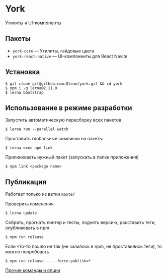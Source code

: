 # York

Утилиты и UI-компоненты

## Пакеты

* `york-core` — Утилиты, гайдовые цвета
* `york-react-native` — UI-компоненты для React Navite

## Установка

```
$ git clone git@github.com:Qlean/york.git && cd york
$ npm i -g lerna@2.11.0
$ lerna bootstrap
```

## Использование в режиме разработки

Запустить автоматическую пересборку всех пакетов
```
$ lerna run --parallel watch
```

Проставить глобальные симлинки на пакеты
```
$ lerna exec npm link
```

Прилинковать нужный пакет (запускать в папке приложения)
```
$ npm link <package name>
```

## Публикация

Работает только из ветки `master`

Проверить изменения
```
$ lerna update
```

Собрать, прогнать линтер и тесты, поднять версию, расставить теги, опубликовать в npm
```
$ npm run release
```

Если что-то пошло не так (не залилось в npm, не проставились теги), то можно попробовать
```
$ npm run release -- --force-publish=*
```

[Прочие команды и опции](https://github.com/lerna/lerna/tree/2.x#commands)
